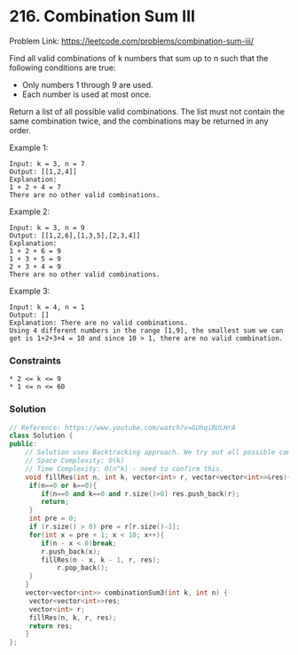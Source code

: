 # 216. Combination Sum III

Problem Link: https://leetcode.com/problems/combination-sum-iii/


Find all valid combinations of k numbers that sum up to n such that the following conditions are true:

* Only numbers 1 through 9 are used.
* Each number is used at most once.

Return a list of all possible valid combinations. The list must not contain the same combination twice, and the combinations may be returned in any order.

Example 1:
```
Input: k = 3, n = 7
Output: [[1,2,4]]
Explanation:
1 + 2 + 4 = 7
There are no other valid combinations.
```

Example 2:
```
Input: k = 3, n = 9
Output: [[1,2,6],[1,3,5],[2,3,4]]
Explanation:
1 + 2 + 6 = 9
1 + 3 + 5 = 9
2 + 3 + 4 = 9
There are no other valid combinations.
```


Example 3:
```
Input: k = 4, n = 1
Output: []
Explanation: There are no valid combinations.
Using 4 different numbers in the range [1,9], the smallest sum we can get is 1+2+3+4 = 10 and since 10 > 1, there are no valid combination.
```
### Constraints
```
* 2 <= k <= 9
* 1 <= n <= 60
```

### Solution
```cpp
// Reference: https://www.youtube.com/watch?v=GUhqiRULHrA
class Solution {
public:
    // Solution uses Backtracking approach. We try out all possible combinations.
    // Space Complexity: O(k)
    // Time Complexity: O(n^k) - need to confirm this.
    void fillRes(int n, int k, vector<int> r, vector<vector<int>>&res){
	 if(n==0 or k==0){
	 	if(n==0 and k==0 and r.size()>0) res.push_back(r);
		return;
	 }
	 int pre = 0;
	 if (r.size() > 0) pre = r[r.size()-1];
	 for(int x = pre + 1; x < 10; x++){
	 	if(n - x < 0)break;
		r.push_back(x);
		fillRes(n - x, k - 1, r, res);
        	r.pop_back();
	 }
    }
    vector<vector<int>> combinationSum3(int k, int n) {
	 vector<vector<int>>res;
	 vector<int> r;
	 fillRes(n, k, r, res);
	 return res;
    }
};
```


